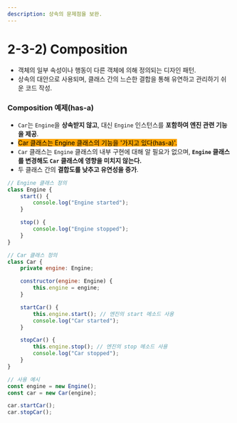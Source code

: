 ```yaml
---
description: 상속의 문제점을 보완.
---
```


# 2-3-2) Composition

* 객체의 일부 속성이나 행동이 다른 객체에 의해 정의되는 디자인 패턴.
* 상속의 대안으로 사용되며, 클래스 간의 느슨한 결합을 통해 유연하고 관리하기 쉬운 코드 작성.



### Composition 예제(has-a)

* `Car`는 `Engine`을 **상속받지 않고**, 대신 `Engine` 인스턴스를 **포함하여 엔진 관련 기능을 제공**.
* <mark style="background-color:orange;">Car 클래스는 Engine 클래스의 기능을 '가지고 있다(has-a)'.</mark>
* `Car` 클래스는 `Engine` 클래스의 내부 구현에 대해 알 필요가 없으며, **`Engine` 클래스를 변경해도 `Car` 클래스에 영향을 미치지 않는다.**
* 두 클래스 간의 **결합도를 낮추고 유연성을 증가**.

```javascript
// Engine 클래스 정의
class Engine {
    start() {
        console.log("Engine started");
    }

    stop() {
        console.log("Engine stopped");
    }
}

// Car 클래스 정의
class Car {
    private engine: Engine;

    constructor(engine: Engine) {
        this.engine = engine;
    }

    startCar() {
        this.engine.start(); // 엔진의 start 메소드 사용
        console.log("Car started");
    }

    stopCar() {
        this.engine.stop(); // 엔진의 stop 메소드 사용
        console.log("Car stopped");
    }
}

// 사용 예시
const engine = new Engine();
const car = new Car(engine);

car.startCar();
car.stopCar();

```
